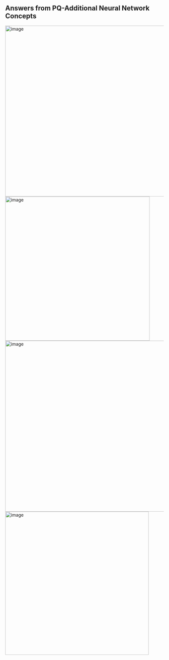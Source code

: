 ## Answers from PQ-Additional Neural Network Concepts
<img width="544" alt="image" src="https://github.com/haomail/Advanced-ML/assets/141924190/da62f129-57db-46fd-99d0-5633c4f7203b">

<img width="459" alt="image" src="https://github.com/haomail/Advanced-ML/assets/141924190/43af84f4-54d6-4ee3-90d5-1a201c868793">

<img width="544" alt="image" src="https://github.com/haomail/Advanced-ML/assets/141924190/3b78793b-1786-4c2d-ae5a-761d792f3d16">

<img width="456" alt="image" src="https://github.com/haomail/Advanced-ML/assets/141924190/4635e88f-3584-4e38-b520-ac39c3fb9f83">

